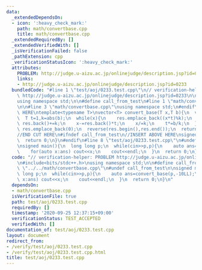 ```yaml
---
data:
  _extendedDependsOn:
  - icon: ':heavy_check_mark:'
    path: math/convertbase.cpp
    title: math/convertbase.cpp
  _extendedRequiredBy: []
  _extendedVerifiedWith: []
  _isVerificationFailed: false
  _pathExtension: cpp
  _verificationStatusIcon: ':heavy_check_mark:'
  attributes:
    PROBLEM: http://judge.u-aizu.ac.jp/onlinejudge/description.jsp?id=0233
    links:
    - http://judge.u-aizu.ac.jp/onlinejudge/description.jsp?id=0233
  bundledCode: "#line 1 \"test/aoj/0233.test.cpp\"\n// verification-helper: PROBLEM\
    \ http://judge.u-aizu.ac.jp/onlinejudge/description.jsp?id=0233\n\n#include<bits/stdc++.h>\n\
    using namespace std;\n\n#define call_from_test\n#line 1 \"math/convertbase.cpp\"\
    \n\n#line 3 \"math/convertbase.cpp\"\nusing namespace std;\n#endif\n//BEGIN CUT\
    \ HERE\ntemplate<typename T>\nvector<T> convert_base(T x,T b){\n  vector<T> res;\n\
    \  T t=1,k=abs(b);\n  while(x){\n    res.emplace_back((x*t)%k);\n    if(res.back()<0)\
    \ res.back()+=k;\n    x-=res.back()*t;\n    x/=k;\n    t*=b/k;\n  }\n  if(res.empty())\
    \ res.emplace_back(0);\n  reverse(res.begin(),res.end());\n  return res;\n}\n\
    //END CUT HERE\n#ifndef call_from_test\n//INSERT ABOVE HERE\nsigned main(){\n\
    \  return 0;\n}\n#endif\n#line 8 \"test/aoj/0233.test.cpp\"\n#undef call_from_test\n\
    \nsigned main(){\n  long long p;\n  while(cin>>p,p){\n    auto ans=convert_base(p,-10LL);\n\
    \    for(auto x:ans) cout<<x;\n    cout<<endl;\n  }\n  return 0;\n}\n"
  code: "// verification-helper: PROBLEM http://judge.u-aizu.ac.jp/onlinejudge/description.jsp?id=0233\n\
    \n#include<bits/stdc++.h>\nusing namespace std;\n\n#define call_from_test\n#include\
    \ \"../../math/convertbase.cpp\"\n#undef call_from_test\n\nsigned main(){\n  long\
    \ long p;\n  while(cin>>p,p){\n    auto ans=convert_base(p,-10LL);\n    for(auto\
    \ x:ans) cout<<x;\n    cout<<endl;\n  }\n  return 0;\n}\n"
  dependsOn:
  - math/convertbase.cpp
  isVerificationFile: true
  path: test/aoj/0233.test.cpp
  requiredBy: []
  timestamp: '2020-09-25 12:37:15+09:00'
  verificationStatus: TEST_ACCEPTED
  verifiedWith: []
documentation_of: test/aoj/0233.test.cpp
layout: document
redirect_from:
- /verify/test/aoj/0233.test.cpp
- /verify/test/aoj/0233.test.cpp.html
title: test/aoj/0233.test.cpp
---
```

